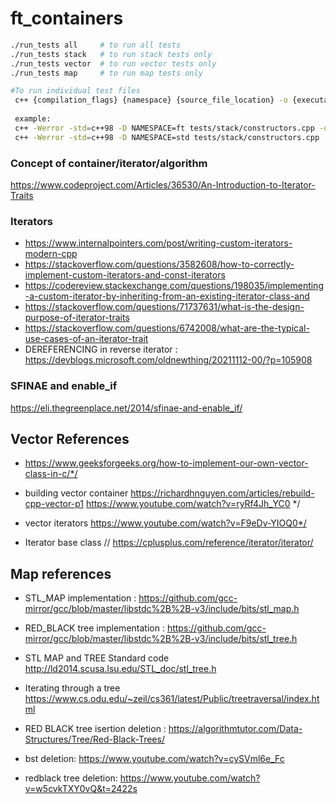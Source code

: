 # ft_containers

```bash
./run_tests all     # to run all tests
./run_tests stack   # to run stack tests only
./run_tests vector  # to run vector tests only
./run_tests map     # to run map tests only
```

```bash
#To run individual test files
 c++ {compilation_flags} {namespace} {source_file_location} -o {executable}
 
 example:
 c++ -Werror -std=c++98 -D NAMESPACE=ft tests/stack/constructors.cpp -o ft_exec
 c++ -Werror -std=c++98 -D NAMESPACE=std tests/stack/constructors.cpp -o std_exec
```

### Concept of container/iterator/algorithm

https://www.codeproject.com/Articles/36530/An-Introduction-to-Iterator-Traits

### Iterators

- https://www.internalpointers.com/post/writing-custom-iterators-modern-cpp
- https://stackoverflow.com/questions/3582608/how-to-correctly-implement-custom-iterators-and-const-iterators
- https://codereview.stackexchange.com/questions/198035/implementing-a-custom-iterator-by-inheriting-from-an-existing-iterator-class-and
- https://stackoverflow.com/questions/71737631/what-is-the-design-purpose-of-iterator-traits
- https://stackoverflow.com/questions/6742008/what-are-the-typical-use-cases-of-an-iterator-trait
- DEREFERENCING in reverse iterator : https://devblogs.microsoft.com/oldnewthing/20211112-00/?p=105908


### SFINAE and enable_if
 https://eli.thegreenplace.net/2014/sfinae-and-enable_if/
 
## Vector References
- https://www.geeksforgeeks.org/how-to-implement-our-own-vector-class-in-c/*/

- building vector container
    https://richardhnguyen.com/articles/rebuild-cpp-vector-p1
    https://www.youtube.com/watch?v=ryRf4Jh_YC0 */

- vector iterators
    https://www.youtube.com/watch?v=F9eDv-YIOQ0*/
    
- Iterator base class
    // https://cplusplus.com/reference/iterator/iterator/



## Map references
- STL_MAP implementation :
  https://github.com/gcc-mirror/gcc/blob/master/libstdc%2B%2B-v3/include/bits/stl_map.h

- RED_BLACK tree implementation :
  https://github.com/gcc-mirror/gcc/blob/master/libstdc%2B%2B-v3/include/bits/stl_tree.h
  
- STL MAP and TREE Standard code
    http://ld2014.scusa.lsu.edu/STL_doc/stl_tree.h
    
- Iterating through a tree
    https://www.cs.odu.edu/~zeil/cs361/latest/Public/treetraversal/index.html
    

- RED BLACK tree isertion deletion : https://algorithmtutor.com/Data-Structures/Tree/Red-Black-Trees/
- bst deletion: https://www.youtube.com/watch?v=cySVml6e_Fc
- redblack tree deletion: https://www.youtube.com/watch?v=w5cvkTXY0vQ&t=2422s


